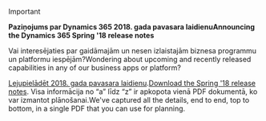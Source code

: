 > [!IMPORTANT]
> <span data-ttu-id="15a94-101">**Paziņojums par Dynamics 365 2018. gada pavasara laidienu**</span><span class="sxs-lookup"><span data-stu-id="15a94-101">**Announcing the Dynamics 365 Spring '18 release notes**</span></span>
>
> <span data-ttu-id="15a94-102">Vai interesējaties par gaidāmajām un nesen izlaistajām biznesa programmu un platformu iespējām?</span><span class="sxs-lookup"><span data-stu-id="15a94-102">Wondering about upcoming and recently released capabilities in any of our business apps or platform?</span></span> 
> 
> <span data-ttu-id="15a94-103">[Lejupielādēt 2018. gada pavasara laidienu](https://go.microsoft.com/fwlink/?linkid=870424).</span><span class="sxs-lookup"><span data-stu-id="15a94-103">[Download the Spring '18 release notes](https://go.microsoft.com/fwlink/?linkid=870424).</span></span> <span data-ttu-id="15a94-104">Visa informācija no “a” līdz “z” ir apkopota vienā PDF dokumentā, ko var izmantot plānošanai.</span><span class="sxs-lookup"><span data-stu-id="15a94-104">We've captured all the details, end to end, top to bottom, in a single PDF that you can use for planning.</span></span> 
